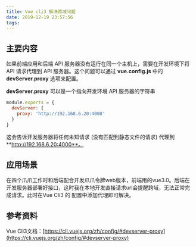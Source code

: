 ```yaml
---
title: Vue cli3 解决跨域问题
date: 2019-12-19 23:57:56
tags:
---
```


## 主要内容

如果前端应用和后端 API 服务器没有运行在同一个主机上，需要在开发环境下将 API 请求代理到 API 服务器。这个问题可以通过 **vue.config.js** 中的 **devServer.proxy** 选项来配置。

**devServer.proxy** 可以是一个指向开发环境 API 服务器的字符串
 
```JavaScript
module.exports = {
  devServer: {
    proxy: 'http://192.168.6.20:4000'
  }
}
```

这会告诉开发服务器将任何未知请求 (没有匹配到静态文件的请求) 代理到 
**http://192.168.6.20:4000**。

## 应用场景

在四个爪爪工作时和后端配合开发爪爪令牌web版本，前端用的vue3.0。后端在开发服务器部署好接口，这时我在本地开发直接请求url会提醒跨域，无法正常完成请求。此时在Vue Cli3 的 配置中添加代理即可解决。

## 参考资料

Vue Cli3文档：[https://cli.vuejs.org/zh/config/#devserver-proxy](https://cli.vuejs.org/zh/config/#devserver-proxy)








